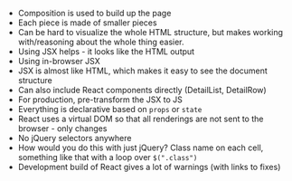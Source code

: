 * Composition is used to build up the page
 * Each piece is made of smaller pieces
 * Can be hard to visualize the whole HTML structure, but makes working with/reasoning about the whole thing easier.
 * Using JSX helps - it looks like the HTML output
* Using in-browser JSX
 * JSX is almost like HTML, which makes it easy to see the document structure
 * Can also include React components directly (DetailList, DetailRow)
 * For production, pre-transform the JSX to JS
* Everything is declarative based on `props` or `state`
* React uses a virtual DOM so that all renderings are not sent to the browser - only changes
* No jQuery selectors anywhere
 * How would you do this with just jQuery? Class name on each cell, something like that with a loop over `$(".class")`
* Development build of React gives a lot of warnings (with links to fixes)
